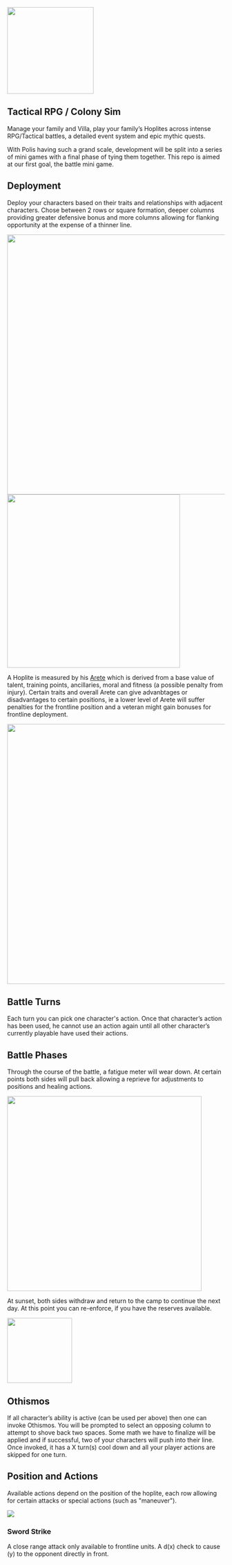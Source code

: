 <img src="https://0xprimordia.github.io/Polis/assets/logo.png" width="200" />

## Tactical RPG / Colony Sim
Manage your family and Villa, play your family’s Hoplites across intense RPG/Tactical battles, a detailed event system and epic mythic quests.

With Polis having such a grand scale, development will be split into a series of mini games with a final phase of tying them together. This repo is aimed at our first goal, the battle mini game.

## Deployment
Deploy your characters based on their traits and relationships with adjacent characters. Chose between 2 rows or square formation, deeper columns providing greater defensive bonus and more columns allowing for flanking opportunity at the expense of a thinner line.


<img src="https://0xprimordia.github.io/Polis/assets/deployment-1.png" width="600" />
<img src="https://0xprimordia.github.io/Polis/assets/deployment-2.png" width="400" />

A Hoplite is measured by his <a href="https://en.wikipedia.org/wiki/Arete" target="_blank">Arete</a> which is derived from a base value of talent, training points, ancillaries, moral and fitness (a possible penalty from injury). Certain traits and overall Arete can give advanbtages or disadvantages to certain positions, ie a lower level of Arete will suffer penalties for the frontline position and a veteran might gain bonuses for frontline deployment.

<img src="https://0xprimordia.github.io/Polis/assets/character-card.png" width="600" />

## Battle Turns

Each turn you can pick one character's action. Once that character’s action has been used, he cannot use
an action again until all other character’s currently playable have used their actions. 

## Battle Phases

Through the course of the battle, a fatigue meter will wear down. At certain 
points both sides will pull back allowing a reprieve for adjustments to positions and healing actions.

<img src="https://0xprimordia.github.io/Polis/assets/fatigue.png" width="450" />

At sunset, both sides withdraw and return to the camp to continue the next day. At this point you can 
re-enforce, if you have the reserves available.

<img src="https://0xprimordia.github.io/Polis/assets/sundial.png" width="150" />

## Othismos

If all character’s ability is active (can be used per above) then one can invoke Othismos. You will be prompted to
select an opposing column to attempt to shove back two spaces. Some math we have to finalize will be applied and if 
successful, two of your characters will push into their line. Once invoked, it has a X turn(s) cool down and all your player actions
are skipped for one turn.

## Position and Actions

Available actions depend on the position of the hoplite, each row allowing for certain attacks or special actions (such as "maneuver").

<img src="https://0xprimordia.github.io/Polis/assets/actions.png" />

### Sword Strike

A close range attack only available to frontline units. A d(x) check to cause (y) to the opponent directly in front.


